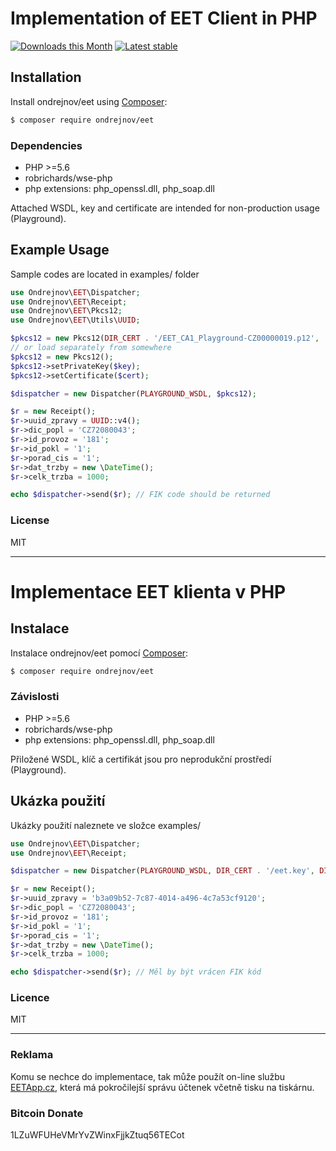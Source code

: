 # Implementation of EET Client in PHP

[![Downloads this Month](https://img.shields.io/packagist/dm/ondrejnov/eet.svg)](https://packagist.org/packages/ondrejnov/eet)
[![Latest stable](https://img.shields.io/packagist/v/ondrejnov/eet.svg)](https://packagist.org/packages/ondrejnov/eet)

## Installation
Install ondrejnov/eet using  [Composer](http://getcomposer.org/):

```sh
$ composer require ondrejnov/eet
```

### Dependencies
- PHP >=5.6
- robrichards/wse-php
- php extensions: php_openssl.dll, php_soap.dll

Attached WSDL, key and certificate are intended for non-production usage (Playground).

## Example Usage
Sample codes are located in examples/ folder

```php
use Ondrejnov\EET\Dispatcher;
use Ondrejnov\EET\Receipt;
use Ondrejnov\EET\Pkcs12;
use Ondrejnov\EET\Utils\UUID;

$pkcs12 = new Pkcs12(DIR_CERT . '/EET_CA1_Playground-CZ00000019.p12', 'eet');
// or load separately from somewhere
$pkcs12 = new Pkcs12();
$pkcs12->setPrivateKey($key);
$pkcs12->setCertificate($cert);

$dispatcher = new Dispatcher(PLAYGROUND_WSDL, $pkcs12);

$r = new Receipt();
$r->uuid_zpravy = UUID::v4();
$r->dic_popl = 'CZ72080043';
$r->id_provoz = '181';
$r->id_pokl = '1';
$r->porad_cis = '1';
$r->dat_trzby = new \DateTime();
$r->celk_trzba = 1000;

echo $dispatcher->send($r); // FIK code should be returned
```

### License
MIT

---

# Implementace EET klienta v PHP

## Instalace
Instalace ondrejnov/eet pomocí [Composer](http://getcomposer.org/):

```sh
$ composer require ondrejnov/eet
```

### Závislosti
- PHP >=5.6
- robrichards/wse-php
- php extensions: php_openssl.dll, php_soap.dll

Přiložené WSDL, klíč a certifikát jsou pro neprodukční prostředí (Playground).

## Ukázka použití
Ukázky použití naleznete ve složce examples/

```php
use Ondrejnov\EET\Dispatcher;
use Ondrejnov\EET\Receipt;

$dispatcher = new Dispatcher(PLAYGROUND_WSDL, DIR_CERT . '/eet.key', DIR_CERT . '/eet.pem');

$r = new Receipt();
$r->uuid_zpravy = 'b3a09b52-7c87-4014-a496-4c7a53cf9120';
$r->dic_popl = 'CZ72080043';
$r->id_provoz = '181';
$r->id_pokl = '1';
$r->porad_cis = '1';
$r->dat_trzby = new \DateTime();
$r->celk_trzba = 1000;

echo $dispatcher->send($r); // Měl by být vrácen FIK kód
```

### Licence
MIT

---

### Reklama
Komu se nechce do implementace, tak může použít on-line službu <a href="https://www.eetapp.cz/?utm_source=git&utm_medium=link&utm_campaign=eet">EETApp.cz</a>, která má pokročilejší správu účtenek včetně tisku na tiskárnu.

### Bitcoin Donate 
1LZuWFUHeVMrYvZWinxFjjkZtuq56TECot

